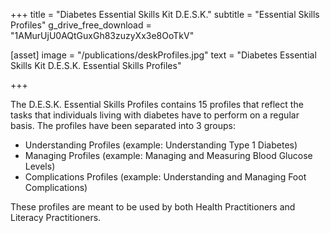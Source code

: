 +++
title = "Diabetes Essential Skills Kit D.E.S.K."
subtitle = "Essential Skills Profiles"
g_drive_free_download = "1AMurUjU0AQtGuxGh83zuzyXx3e8OoTkV"

[asset]
  image = "/publications/deskProfiles.jpg"
  text = "Diabetes Essential Skills Kit D.E.S.K. Essential Skills Profiles"


+++

The D.E.S.K. Essential Skills Profiles contains 15 profiles that reflect the tasks that individuals living with diabetes have to perform on a regular basis. The profiles have been separated into 3 groups:

- Understanding Profiles (example: Understanding Type 1 Diabetes)
- Managing Profiles (example: Managing and Measuring Blood Glucose Levels)
- Complications Profiles (example: Understanding and Managing Foot Complications)  
  
These profiles are meant to be used by both Health Practitioners and Literacy Practitioners.